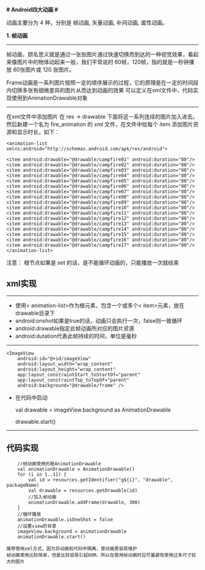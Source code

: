 **# Android四大动画 #**

动画主要分为 4 种，分别是 帧动画, 矢量动画, 补间动画, 属性动画。

**1. 帧动画**
	
----------
帧动画，顾名思义就是通过一张张图片通过快速切换而到达的一种视觉效果，看起来像图片中的物体动起来一般，我们平常说的 60帧，120帧，指的就是一秒钟播放 60张图片或 120 张图片。

Frame动画是一系列图片按照一定的顺序展示的过程，它的原理是在一定的时间段内切换多张有细微差异的图片从而达到动画的效果
可以定义在xml文件中，代码实现使用到AnimationDrawable对象

----------
在xml文件中添加图片
在 res -> drawable 下面将这一系列连续的图片加入进去。然后新建一个名为 fire_animation 的 xml 文件，在文件中给每个 item 添加图片资源和显示时长，如下：

    <animation-list xmlns:android="http://schemas.android.com/apk/res/android">
    
    <item android:drawable="@drawable/campfire01" android:duration="80"/>
    <item android:drawable="@drawable/campfire02" android:duration="80"/>
    <item android:drawable="@drawable/campfire03" android:duration="80"/>
    <item android:drawable="@drawable/campfire04" android:duration="80"/>
    <item android:drawable="@drawable/campfire05" android:duration="80"/>
    <item android:drawable="@drawable/campfire06" android:duration="80"/>
    <item android:drawable="@drawable/campfire07" android:duration="80"/>
    <item android:drawable="@drawable/campfire08" android:duration="80"/>
    <item android:drawable="@drawable/campfire09" android:duration="80"/>
    <item android:drawable="@drawable/campfire10" android:duration="80"/>
    <item android:drawable="@drawable/campfire11" android:duration="80"/>
    <item android:drawable="@drawable/campfire12" android:duration="80"/>
    <item android:drawable="@drawable/campfire13" android:duration="80"/>
    <item android:drawable="@drawable/campfire14" android:duration="80"/>
    <item android:drawable="@drawable/campfire15" android:duration="80"/>
    <item android:drawable="@drawable/campfire16" android:duration="80"/>
    <item android:drawable="@drawable/campfire17" android:duration="80"/>
    </animation-list>

注意： 根节点如果是 set 的话，是不能循环动画的，只能播放一次就结束

## xml实现 ##

----------


- 使用< animation-list>作为根元素，包含一个或多个< item>元素，放在drawable目录下
- android:onshot如果是true的话，动画只会执行一次，false则一致循环
- android:drawable指定此帧动画所对应的图片资源
- android:dutation代表此帧持续的时间，单位是毫秒

----------
    <ImageView
        android:id="@+id/imageView"
        android:layout_width="wrap_content"
        android:layout_height="wrap_content"
        app:layout_constraintStart_toStartOf="parent"
        app:layout_constraintTop_toTopOf="parent"
        android:background="@drawable/frame" />


- 在代码中启动

    val drawable = imageView.background as AnimationDrawable

    drawable.start()

----------

## 代码实现 ##

        //帧动画使用的是AnimationDrawable
        val animationDrawable = AnimationDrawable()
        for (i in 1..11) {
            val id = resources.getIdentifier("g${i}", "drawable", packageName)
            val drawable = resources.getDrawable(id)
            //加入帧动画
            animationDrawable.addFrame(drawable, 300)
        }
        //循环播放
        animationDrawable.isOneShot = false
        //设置view的背景
        imageView.background = animationDrawable
        animationDrawable.start()

    推荐使用xml方式，因为将动画和代码中隔离，使动画更容易维护
    帧动画使用比较简单，但是比较容易引起OOM，所以在使用帧动画时应尽量避免使用过多尺寸较大的图片